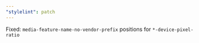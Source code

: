 ```yaml
---
"stylelint": patch
---
```


Fixed: `media-feature-name-no-vendor-prefix` positions for `*-device-pixel-ratio`
